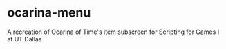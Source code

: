# ocarina-menu
A recreation of Ocarina of Time's item subscreen for Scripting for Games I at UT Dallas
